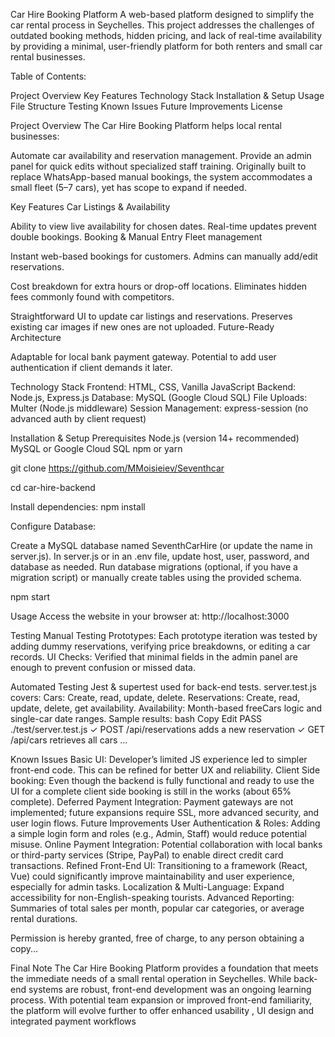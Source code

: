 Car Hire Booking Platform
A web-based platform designed to simplify the car rental process in Seychelles. This project addresses the challenges of outdated booking methods, hidden pricing, and lack of real-time availability by providing a minimal, user-friendly platform for both renters and small car rental businesses.

Table of Contents:

Project Overview
Key Features
Technology Stack
Installation & Setup
Usage
File Structure
Testing
Known Issues
Future Improvements
License


Project Overview
The Car Hire Booking Platform helps local rental businesses:

Automate car availability and reservation management.
Provide an admin panel for quick edits without specialized staff training.
Originally built to replace WhatsApp-based manual bookings, the system accommodates a small fleet (5–7 cars), yet has scope to expand if needed.

Key Features
Car Listings & Availability

Ability to view live availability for chosen dates.
Real-time updates prevent double bookings.
Booking & Manual Entry
Fleet management

Instant web-based bookings for customers.
Admins can manually add/edit reservations.


Cost breakdown for extra hours or drop-off locations.
Eliminates hidden fees commonly found with competitors.


Straightforward UI to update car listings and reservations.
Preserves existing car images if new ones are not uploaded.
Future-Ready Architecture

Adaptable for local bank payment gateway.
Potential to add user authentication if client demands it later.


Technology Stack
Frontend: HTML, CSS, Vanilla JavaScript
Backend: Node.js, Express.js
Database: MySQL (Google Cloud SQL)
File Uploads: Multer (Node.js middleware)
Session Management: express-session (no advanced auth by client request)


Installation & Setup
Prerequisites
Node.js (version 14+ recommended)
MySQL or Google Cloud SQL
npm or yarn

git clone https://github.com/MMoisieiev/Seventhcar

cd car-hire-backend


Install dependencies:
npm install


Configure Database:

Create a MySQL database named SeventhCarHire (or update the name in server.js).
In server.js or in an .env file, update host, user, password, and database as needed.
Run database migrations (optional, if you have a migration script) or manually create tables using the provided schema.


npm start 



Usage
Access the website in your browser at:
http://localhost:3000


Testing
Manual Testing
Prototypes: Each prototype iteration was tested by adding dummy reservations, verifying price breakdowns, or editing a car records.
UI Checks: Verified that minimal fields in the admin panel are enough to prevent confusion or missed data.


Automated Testing
Jest & supertest used for back-end tests.
server.test.js covers:
Cars: Create, read, update, delete.
Reservations: Create, read, update, delete, get availability.
Availability: Month-based freeCars logic and single-car date ranges.
Sample results:
bash
Copy
Edit
PASS  ./test/server.test.js
 ✓ POST /api/reservations adds a new reservation
 ✓ GET /api/cars retrieves all cars
 ...


 Known Issues
Basic UI: Developer’s limited JS experience led to simpler front-end code. This can be refined for better UX and reliability.
Client Side booking: Even though the backend is fully functional and ready to use the UI for a complete client side booking is still in the works (about 65% complete).
Deferred Payment Integration: Payment gateways are not implemented; future expansions require SSL, more advanced security, and user login flows.
Future Improvements
User Authentication & Roles: Adding a simple login form and roles (e.g., Admin, Staff) would reduce potential misuse.
Online Payment Integration: Potential collaboration with local banks or third-party services (Stripe, PayPal) to enable direct credit card transactions.
Refined Front-End UI: Transitioning to a framework (React, Vue) could significantly improve maintainability and user experience, especially for admin tasks.
Localization & Multi-Language: Expand accessibility for non-English-speaking tourists.
Advanced Reporting: Summaries of total sales per month, popular car categories, or average rental durations.


Permission is hereby granted, free of charge, to any person obtaining a copy...



Final Note
The Car Hire Booking Platform provides a foundation that meets the immediate needs of a small rental operation in Seychelles. While back-end systems are robust, front-end development was an ongoing learning process. With potential team expansion or improved front-end familiarity, the platform will evolve further to offer enhanced usability , UI design and integrated payment workflows